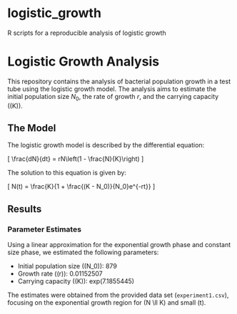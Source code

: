 # logistic_growth
R scripts for a reproducible analysis of logistic growth
# Logistic Growth Analysis

This repository contains the analysis of bacterial population growth in a test tube using the logistic growth model. The analysis aims to estimate the initial population size $N_0$, the rate of growth $r$, and the carrying capacity (\(K\)).

## The Model

The logistic growth model is described by the differential equation:

\[ \frac{dN}{dt} = rN\left(1 - \frac{N}{K}\right) \]

The solution to this equation is given by:

\[ N(t) = \frac{K}{1 + \frac{(K - N_0)}{N_0}e^{-rt}} \]

## Results

### Parameter Estimates

Using a linear approximation for the exponential growth phase and constant size phase, we estimated the following parameters:

- Initial population size (\(N_0\)): 879
- Growth rate (\(r\)): 0.01152507
- Carrying capacity (\(K\)): exp(7.1855445) 

The estimates were obtained from the provided data set (`experiment1.csv`), focusing on the exponential growth region for \(N \ll K\) and small \(t\).
